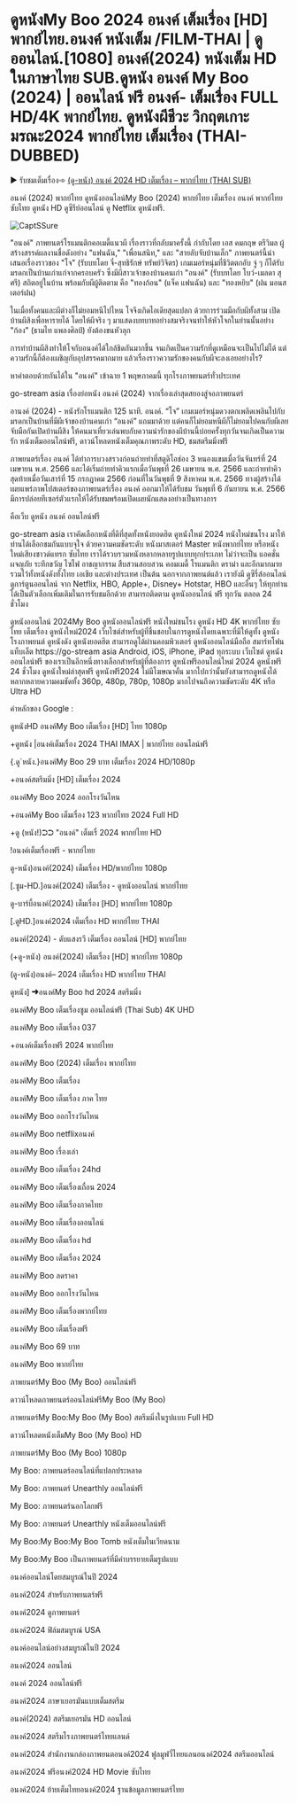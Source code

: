 # ดูหนังMy Boo 2024 อนงค์ เต็มเรื่อง [HD] พากย์ไทย.อนงค์ หนังเต็ม /FILM-THAI | ดูออนไลน์.[1080] อนงค์(2024) หนังเต็ม HD ในภาษาไทย SUB.ดูหนัง อนงค์ My Boo (2024) | ออนไลน์ ฟรี อนงค์- เต็มเรื่อง FULL HD/4K พากย์ไทย. ดูหนังผีชีวะ วิกฤตเกาะมรณะ2024 พากย์ไทย เต็มเรื่อง (THAI-DUBBED)

▶ รับชมเต็มเรื่อง➾ [(ดู-หนัง) อนงค์ 2024 HD เต็มเรื่อง – พากย์ไทย (THAI SUB)](https://flixmov.net/th/movie/1257388)

อนงค์ (2024) พากย์ไทย ดูหนังออนไลน์My Boo (2024) พากย์ไทย เต็มเรื่อง อนงค์ พากย์ไทย ซับไทย ดูหนัง HD ดูซีรีย์ออนไลน์ ดู Netflix ดูหนังฟรี.

![CaptSSure](https://github.com/raswenmvseawsahsn/.github/assets/172682311/8d39c022-e261-4b94-a497-f103c9ad7793)

"อนงค์" ภาพยนตร์โรแมนติกคอเมดี้แนวผี เรื่องราวที่กลับมาครั้งนี้ กำกับโดย เอส คมกฤษ ตรีวิมล ผู้สร้างสรรค์ผลงานชื่อดังอย่าง "แฟนฉัน," "เพื่อนสนิท," และ "สายลับจับบ้านเล็ก" ภาพยนตร์นี้นำเสนอเรื่องราวของ "โจ" (รับบทโดย จี๋-สุทธิรักษ์ ทรัพย์วิจิตร) เกมเมอร์หนุ่มที่ชีวิตตกอับ จู่ ๆ ก็ได้รับมรดกเป็นบ้านเก่าแก่จากครอบครัว ซึ่งมีผีสาวเจ้าของบ้านคนเก่า "อนงค์" (รับบทโดย โบว์-เมลดา สุศรี) สถิตอยู่ในบ้าน พร้อมกับผีผู้ติดตาม คือ "ทองก้อน" (แจ็ค แฟนฉัน) และ "ทองหยิบ" (ฝน มอนสเตอร์ฝน)

ในเมื่อทั้งคนและผีต่างก็ไม่ยอมหนีไปไหน โจจึงเกิดไอเดียสุดแปลก ด้วยการร่วมมือกับผีทั้งสาม เปิดบ้านผีสิงเพื่อหารายได้ โดยให้ผีจริง ๆ มาแสดงบทบาทอย่างสมจริงจนทำให้หัวโจกในย่านนั้นอย่าง "ก้อง" (ธามไท แพลงศิลป์) ยังต้องขนหัวลุก

การทำบ้านผีสิงทำให้โจกับอนงค์ได้ใกล้ชิดกันมากขึ้น จนเกิดเป็นความรักที่ดูเหมือนจะเป็นไปไม่ได้ แต่ความรักนี้ก็ต้องเผชิญกับอุปสรรคมากมาย แล้วเรื่องราวความรักของคนกับผีจะลงเอยอย่างไร?

หาคำตอบด้วยกันได้ใน "อนงค์" เข้าฉาย 1 พฤษภาคมนี้ ทุกโรงภาพยนตร์ทั่วประเทศ

go-stream asia เรื่องย่อหนัง อนงค์ (2024) จากเรื่องเล่าสุดสยองสู่จอภาพยนตร์

อานงค์ (2024) - หนังรักโรแมนติก 125 นาที. อนงค์. “โจ” เกมเมอร์หนุ่มดวงตกเพลิดเพลินไปกับมรดกเป็นบ้านที่มีผีเจ้าของบ้านคนเก่า “อนงค์” แถมมาด้วย แต่คนก็ไม่ยอมหนีผีก็ไม่ยอมไปคนกับผีเลยจับมือกันเปิดบ้านผีสิง ให้คนมาเที่ยวเล่นพบกับความน่ารักของผีบ้านนี้บ่อยครั้งทุกวันจนเกิดเป็นความรัก หนังเต็มออนไลน์ฟรี, ดาวน์โหลดหนังเต็มคุณภาพระดับ HD, ชมสตรีมมิ่งฟรี

ภาพยนตร์เรื่อง อนงค์ ได้ทำการบวงสรวงก่อนถ่ายทำที่สตูดิโอช่อง 3 หนองแขมเมื่อวันจันทร์ที่ 24 เมษายน พ.ศ. 2566 และได้เริ่มถ่ายทำคิวแรกเมื่อวันพุธที่ 26 เมษายน พ.ศ. 2566 และถ่ายทำคิวสุดท้ายเมื่อวันเสาร์ที่ 15 กรกฎาคม 2566 ก่อนที่ในวันพุธที่ 9 สิงหาคม พ.ศ. 2566 ทางผู้สร้างได้เผยแพร่ภาพโปสเตอร์ของภาพยนตร์เรื่อง อนงค์ ออกมาให้ได้รับชม วันพุธที่ 6 กันยายน พ.ศ. 2566 มีการปล่อยทีเซอร์ตัวแรกให้ได้รับชมพร้อมเปิดเผยนักแสดงอย่างเป็นทางการ

คือเว็บ ดูหนัง อนงค์ ออนไลน์ฟรี

go-stream asia เราคัดเลือกหนังที่ดีที่สุดทั้งหนังยอดฮิต ดูหนังใหม่ 2024 หนังใหม่ชนโรง มาให้ท่านได้เลือกชมกันแบบจุใจ ด้วยความคมชัดระดับ หนังมาสเตอร์ Master หนังพากย์ไทย หรือหนังใหม่เสียงซาวด์แทรก ซับไทย เราได้รวบรวมหนังหลากหลายรูปแบบทุกประเภท ไม่ว่าจะเป็น แอคชั่น ผจญภัย ระทึกขวัญ ไซไฟ อาชญากรรม สืบสวนสอบสวน คอมเมดี้ โรแมนติก ดราม่า และอีกมากมาย รวมไว้ทั้งหนังดังทั้งไทย เอเชีย และต่างประเทศ เป็นต้น นอกจากภาพยนต์แล้ว เรายังมี ดูซีรี่ส์ออนไลน์ ดูการ์ตูนออนไลน์ จาก Netflix, HBO, Apple+, Disney+ Hotstar, HBO และอื่นๆ ให้ทุกท่านได้เป็นตัวเลือกเพิ่มเติมในการรับชมอีกด้วย สามารถติดตาม ดูหนังออนไลน์ ฟรี ทุกวัน ตลอด 24 ชั่วโมง

ดูหนังออนไลน์ 2024My Boo ดูหนังออนไลน์ฟรี หนังใหม่ชนโรง ดูหนัง HD 4K พากย์ไทย ซับไทย เต็มเรื่อง ดูหนังใหม่2024 เว็บไซต์สำหรับผู้ที่ชื่นชอบในการดูหนังโดยเฉพาะที่มีให้ดูทั้ง ดูหนังโรงภาพยนต์ ดูหนังดัง ดูหนังยอดฮิต สามารถดูได้ผ่านคอมพิวเตอร์ ดูหนังออนไลน์มือถือ สมาร์ทโฟน แท็บเล็ต https://go-stream asia Android, iOS, iPhone, iPad ทุกระบบ เว็บไซต์ ดูหนังออนไลน์ฟรี ของเราเป็นอีกหนึ่งทางเลือกสำหรับผู้ที่ต้องการ ดูหนังฟรีออนไลน์ใหม่ 2024 ดูหนังฟรี 24 ชั่วโมง ดูหนังใหม่ล่าสุดฟรี ดูหนังฟรี2024 ไม่มีโฆษณาคั่น มากไปกว่านั้นยังสามารถดูหนังได้หลากหลายความคมชัดทั้ง 360p, 480p, 780p, 1080p มากไปจนถึงความชัดระดับ 4K หรือ Ultra HD

คำหลักของ Google :

ดูหนังHD อนงค์My Boo เต็มเรื่อง [HD] ไทย 1080p

+ดูหนัง |อนงค์เต็มเรื่อง 2024 THAI IMAX | พากย์ไทย ออนไลน์ฟรี

{.ดู`หนัง.}อนงค์My Boo 29 บาท เต็มเรื่อง 2024 HD/1080p

+อนงค์สตรีมมิ่ง [HD] เต็มเรื่อง 2024

อนงค์My Boo 2024 ออกโรงวันไหน

+อนงค์My Boo เต็มเรื่อง 123 พากย์ไทย 2024 Full HD

+ดู (หนัง!)➲➲ "อนงค์" เต็มเรื่ 2024 พากย์ไทย HD

!อนงค์เต็มเรื่องฟรี - พากย์ไทย

ดู-หนัง)อนงค์(2024) เต็มเรื่อง HD/พากย์ไทย 1080p

[.ซูม-HD.]อนงค์(2024) เต็มเรื่อง - ดูหนังออนไลน์ พากย์ไทย

ดู-บาร์บี้อนงค์(2024) เต็มเรื่อง [HD] พากย์ไทย 1080p

[.ดูHD.]อนงค์2024 เต็มเรื่อง HD พากย์ไทย THAI

อนงค์(2024) - ดับแสงรวี เต็มเรื่อง ออนไลน์ [HD] พากย์ไทย

(+ดู-หนัง) อนงค์(2024) เต็มเรื่อง [HD] พากย์ไทย 1080p

(ดู-หนัง)อนงค์– 2024 เต็มเรื่อง HD พากย์ไทย THAI

ดูหนัง] ➜อนงค์My Boo hd 2024 สตรีมมิ่ง

อนงค์My Boo เต็มเรื่องซูม ออนไลน์ฟรี (Thai Sub) 4K UHD

อนงค์My Boo เต็มเรื่อง 037

+อนงค์เต็มเรื่องฟรี 2024 พากย์ไทย

อนงค์My Boo (2024) เต็มเรื่อง พากย์ไทย

อนงค์My Boo เต็มเรื่อง

อนงค์My Boo เต็มเรื่อง ภาค ไทย

อนงค์My Boo ออกโรงวันไหน

อนงค์My Boo netflixอนงค์

อนงค์My Boo เรื่องเล่า

อนงค์My Boo เต็มเรื่อง 24hd

อนงค์My Boo เต็มเรื่องเถื่อน 2024

อนงค์My Boo เต็มเรื่องภาคไทย

อนงค์My Boo เต็มเรื่องออนไลน์

อนงค์My Boo เต็มเรื่อง hd

อนงค์My Boo เต็มเรื่อง 2024

อนงค์My Boo ลดราคา

อนงค์My Boo ออกโรงวันไหน

อนงค์My Boo เต็มเรื่องพากย์ไทย

อนงค์My Boo เต็มเรื่องฟรี

อนงค์My Boo 69 บาท

อนงค์My Boo พากย์ไทย

ภาพยนตร์My Boo (My Boo) ออนไลน์ฟรี

ดาวน์โหลดภาพยนตร์ออนไลน์ฟรีMy Boo (My Boo)

ภาพยนตร์My Boo:My Boo (My Boo) สตรีมมิ่งในรูปแบบ Full HD

ดาวน์โหลดหนังเต็มMy Boo (My Boo) HD

ภาพยนตร์My Boo (My Boo) 1080p

My Boo: ภาพยนตร์ออนไลน์ที่แปลกประหลาด

My Boo: ภาพยนตร์ Unearthly ออนไลน์ฟรี

My Boo: ภาพยนตร์นอกโลกฟรี

My Boo: ภาพยนตร์ Unearthly หนังเต็มออนไลน์ฟรี

My Boo:My Boo:My Boo Tomb หนังเต็มในเวียดนาม

My Boo:My Boo เป็นภาพยนตร์ที่มีคำบรรยายเต็มรูปแบบ

อนงค์ออนไลน์โดยสมบูรณ์ในปี 2024

อนงค์2024 สำหรับภาพยนตร์ฟรี

อนงค์2024 ดูภาพยนตร์

อนงค์2024 ฟิล์มสมบูรณ์ USA

อนงค์ออนไลน์อย่างสมบูรณ์ในปี 2024

อนงค์2024 ออนไลน์

อนงค์ 2024 ออนไลน์ฟรี

อนงค์2024 ภาษาเยอรมันแบบเต็มสตรีม

อนงค์(2024) สตรีมเยอรมัน HD ออนไลน์

อนงค์2024 สตรีมโรงภาพยนตร์ไทยแลนด์

อนงค์2024 สํานักงานกล่องภาพยนตอนงค์2024 ฟูลมูฟวี่ไทยแลนอนงค์2024 สตรีมออนไลน์

อนงค์2024 ฟรีอนงค์2024 HD Movie ซับไทย

อนงค์2024 ย้ายเต็มไทยอนงค์2024 ฐานข้อมูลภาพยนตร์ไทย

